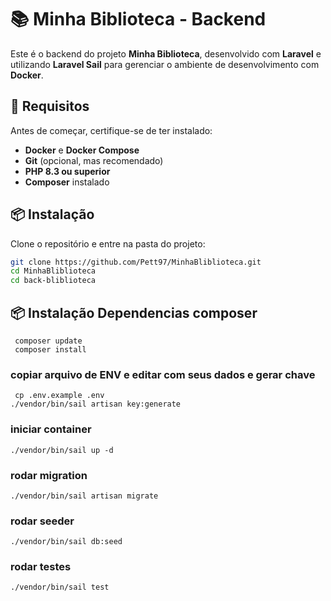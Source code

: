 # 📚 Minha Biblioteca - Backend

Este é o backend do projeto **Minha Biblioteca**, desenvolvido com **Laravel** e utilizando **Laravel Sail** para gerenciar o ambiente de desenvolvimento com **Docker**.

## 🚀 Requisitos

Antes de começar, certifique-se de ter instalado:

- **Docker** e **Docker Compose**
- **Git** (opcional, mas recomendado)
- **PHP 8.3 ou superior**
- **Composer** instalado

## 📦 Instalação

Clone o repositório e entre na pasta do projeto:

```bash
git clone https://github.com/Pett97/MinhaBliblioteca.git
cd MinhaBliblioteca
cd back-bliblioteca

```
## 📦 Instalação Dependencias composer 

```
 composer update
 composer install
 ```
### copiar arquivo de ENV e editar com seus dados e gerar chave 
```
 cp .env.example .env
./vendor/bin/sail artisan key:generate
```

### iniciar container
```
./vendor/bin/sail up -d
```

### rodar migration
```
./vendor/bin/sail artisan migrate

```

### rodar seeder
```
./vendor/bin/sail db:seed

```

### rodar testes
```
./vendor/bin/sail test

```


